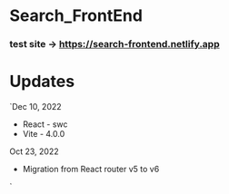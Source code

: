 # Search_FrontEnd
### test site -> https://search-frontend.netlify.app

# Updates
`Dec 10, 2022
- React - swc
- Vite - 4.0.0

Oct 23, 2022
- Migration from React router v5 to v6 

`
